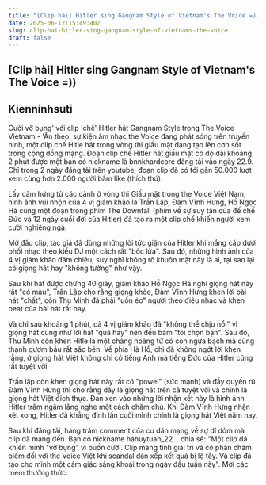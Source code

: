 ```yaml
---
title: "[Clip hài] Hitler sing Gangnam Style of Vietnam's The Voice =))"
date: 2025-06-12T15:49:40Z
slug: clip-hai-hitler-sing-gangnam-style-of-vietnams-the-voice
draft: false
---
```


## [Clip hài] Hitler sing Gangnam Style of Vietnam's The Voice =))

## Kienninhsuti

Cười vỡ bụng' với clip 'chế' Hitler hát Gangnam Style trong The Voice Vietnam - 'Ăn theo' sự kiện âm nhạc the Voice đang phát sóng trên truyền hình, một clip chế Hitle hát trong vòng thi giấu mặt đang tạo lên cơn sốt trong cộng đồng mạng.
Đoạn clip chế Hitler hát giấu mặt có độ dài khoảng 2 phút được một bạn có nickname là bnnkhardcore đăng tải vào ngày 22.9. Chỉ trong 2 ngày đăng tải trên youtube, đoạn clip đã có tới gần 50.000 lượt xem cùng hơn 2.000 người bấm like (thích thú).

Lấy cảm hứng từ các cảnh ở vòng thi Giấu mặt trong the Voice Việt Nam, hình ảnh vui nhộn của 4 vị giám khảo là Trần Lập, Đàm Vĩnh Hưng, Hồ Ngọc Hà cùng một đoạn trong phim The Downfall (phim về sự suy tàn của đế chế Đức và 12 ngày cuối đời của Hitler) đã tạo ra một clip chế khiến người xem cười nghiêng ngả.


Mở đầu clip, tác giả đã dùng những lời tức giận của Hitler khi mắng cấp dưới phối nhạc theo kiểu DJ một cách rất "bốc lửa". Sau đó, những hình ảnh của 4 vị giám khảo đăm chiêu, suy nghĩ không rõ khuôn mặt này là ai, tại sao lại có giọng hát hay "không tưởng" như vậy.

Sau khi hát được chừng 40 giây, giám khảo Hồ Ngọc Hà nghĩ giọng hát này rất "có màu", Trần Lập cho rằng giọng khỏe, Đàm Vĩnh Hưng khen lời bài hát "chất", còn Thu Minh đã phải "uốn éo" người theo điệu nhạc và khen beat của bài hát rất hay.

Và chỉ sau khoảng 1 phút, cả 4 vị giám khảo đã "không thể chịu nổi" vì giọng hát cũng như lời hát "quá hay" nên đều bấm "tôi chọn bạn". Sau đó, Thu Minh còn khen Hitle là một chàng hoàng tử có con ngựa bạch mà cùng thanh gươm báu rất sắc bén. Về phía Hà Hồ, chị đã không ngớt lời khen rằng, ở giọng hát Việt không chỉ có tiếng Anh mà tiếng Đức của Hitler cũng rất tuyệt vời.

Trần lập còn khen giọng hát này rất có "powel" (sức mạnh) và đầy quyến rũ. Đàm Vĩnh Hưng thì cho rằng đây là giọng hát trên cả tuyệt vời và chính là giọng hát Việt đích thực. Đan xen vào những lời nhận xét này là hình ảnh Hitler trầm ngâm lắng nghe một cách chăm chú. Khi Đàm Vĩnh Hưng nhận xét xong, Hitler đã khẳng định lần cuối mình chính là giọng hát Việt năm nay.

Sau khi đăng tải, hàng trăm comment của cư dân mạng về sự dí dỏm mà clip đã mang đến. Bạn có nickname hahuytuan_22... chia sẻ: "Một clip đã khiến mình "vỡ bụng" vì buồn cười. Clip mang tính giải trí và có phần châm biếm đối với the Voice Việt khi scandal dàn xếp kết quả bị lộ tẩy. Và clip đã tạo cho mình một cảm giác sảng khoái trong ngày đầu tuần này". Mời các mem thưởng thức: